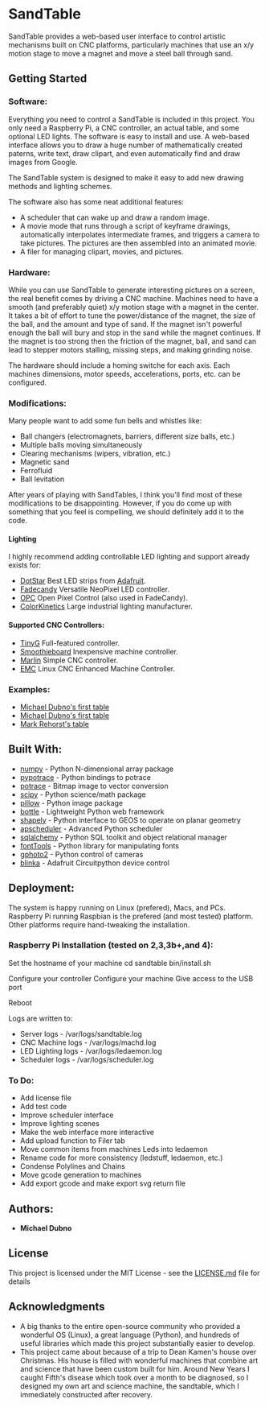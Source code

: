 # SandTable

SandTable provides a web-based user interface to control artistic mechanisms built on CNC platforms, particularly machines that use an x/y motion stage to move a magnet and move a steel ball through sand.

## Getting Started

### Software:
Everything you need to control a SandTable is included in this project. You only need a Raspberry Pi, a CNC controller, an actual table, and some optional LED lights. The software is easy to install and use.  A web-based interface allows you to draw a huge number of mathematically created paterns, write text, draw clipart, and even automatically find and draw images from Google.

The SandTable system is designed to make it easy to add new drawing methods and lighting schemes.

The software also has some neat additional features:
* A scheduler that can wake up and draw a random image.
* A movie mode that runs through a script of keyframe drawings, automatically interpolates intermediate frames, and triggers a camera to take pictures. The pictures are then assembled into an animated movie.
* A filer for managing clipart, movies, and pictures.

### Hardware:
While you can use SandTable to generate interesting pictures on a screen, the real benefit comes by driving a CNC machine. Machines need to have a smooth (and preferably quiet) x/y motion stage with a magnet in the center. It takes a bit of effort to tune the power/distance of the magnet, the size of the ball, and the amount and type of sand. If the magnet isn't powerful enough the ball will bury and stop in the sand while the magnet continues.  If the magnet is too strong then the friction of the magnet, ball, and sand can lead to stepper motors stalling, missing steps, and making grinding noise.

The hardware should include a homing switche for each axis.  Each machines dimensions, motor speeds, accelerations, ports, etc. can be configured.

### Modifications:
Many people want to add some fun bells and whistles like:
* Ball changers (electromagnets, barriers, different size balls, etc.)
* Multiple balls moving simultaneously
* Clearing mechanisms (wipers, vibration, etc.)
* Magnetic sand
* Ferrofluid
* Ball levitation

After years of playing with SandTables, I think you'll find most of these modifications to be disappointing. However, if you do come up with something that you feel is compelling, we should definitely add it to the code.

#### Lighting
I highly recommend adding controllable LED lighting and support already exists for:
* [DotStar](https://learn.adafruit.com/adafruit-dotstar-leds/overvie://learn.adafruit.com/adafruit-dotstar-leds/overview) Best LED strips from [Adafruit](https://www.adafruit.com/category/885).
* [Fadecandy](https://github.com/scanlime/fadecandy) Versatile NeoPixel LED controller.
* [OPC](http://openpixelcontrol.org/) Open Pixel Control (also used in FadeCandy).
* [ColorKinetics](https://www.colorkinetics.com/global) Large industrial lighting manufacturer.

#### Supported CNC Controllers:
* [TinyG](https://synthetos.myshopify.com/products/tinyg) Full-featured controller.
* [Smoothieboard](http://smoothieware.org/smoothieboard) Inexpensive machine controller.
* [Marlin](https://github.com/MarlinFirmware/Marlin) Simple CNC controller.
* [EMC](http://linuxcnc.org/) Linux CNC Enhanced Machine Controller.

### Examples:
* [Michael Dubno's first table](https://makezine.com/2009/08/10/new-york-city-sand-table-project/)
* [Michael Dubno's first table](http://www.atelier-automatik.com/sandtable.html)
* [Mark Rehorst's table](https://drmrehorst.blogspot.com/2018/10/a-3d-printed-sand-table-spice-must-flow.html)

## Built With:
* [numpy](https://numpy.org/) - Python N-dimensional array package
* [pypotrace](https://pypi.org/project/pypotrace/) - Python bindings to potrace
* [potrace](http://potrace.sourceforge.net/) - Bitmap image to vector conversion
* [scipy](https://www.scipy.org/) - Python science/math package
* [pillow](https://pillow.readthedocs.io/en/stable/) - Python image package
* [bottle](http://bottlepy.org/docs/dev/) - Lightweight Python web framework
* [shapely](https://pypi.org/project/Shapely/) - Python interface to GEOS to operate on planar geometry
* [apscheduler](https://apscheduler.readthedocs.io/en/latest/) - Advanced Python scheduler
* [sqlalchemy](https://www.sqlalchemy.org/) - Python SQL toolkit and object relational manager
* [fontTools](https://github.com/fonttools/fonttools) - Python library for manipulating fonts
* [gphoto2](https://github.com/jim-easterbrook/python-gphoto2) - Python control of cameras
* [blinka](https://pypi.org/project/Adafruit-Blinka/) - Adafruit Circuitpython device control

## Deployment:

The system is happy running on Linux (prefered), Macs, and PCs.  Raspberry Pi running Raspbian is the prefered (and most tested) platform. Other platforms require hand-tweaking the installation.

### Raspberry Pi Installation (tested on 2,3,3b+,and 4):
Set the hostname of your machine
cd sandtable
bin/install.sh

Configure your controller
Configure your machine
Give access to the USB port

Reboot

Logs are written to:
* Server logs - /var/logs/sandtable.log
* CNC Machine logs - /var/logs/machd.log
* LED Lighting logs - /var/logs/ledaemon.log
* Scheduler logs - /var/logs/scheduler.log

### To Do:
* Add license file
* Add test code
* Improve scheduler interface
* Improve lighting scenes
* Make the web interface more interactive
* Add upload function to Filer tab
* Move common items from machines Leds into ledaemon
* Rename code for more consistency (ledstuff, ledaemon, etc.)
* Condense Polylines and Chains
* Move gcode generation to machines
* Add export gcode and make export svg return file

## Authors:

* **Michael Dubno**

## License

This project is licensed under the MIT License - see the [LICENSE.md](LICENSE.md) file for details

## Acknowledgments

* A big thanks to the entire open-source community who provided a wonderful OS (Linux), a great language (Python), and hundreds of useful libraries which made this project substantially easier to develop.
* This project came about because of a trip to Dean Kamen's house over Christmas. His house is filled with wonderful machines that combine art and science that have been custom built for him. Around New Years I caught Fifth's disease which took over a month to be diagnosed, so I designed my own art and science machine, the sandtable, which I immediately constructed after recovery.
